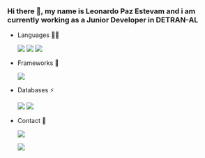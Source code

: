 ### Hi there 👋, my name is Leonardo Paz Estevam and i am currently working as a Junior Developer in DETRAN-AL


- Languages 👩‍💻 

  <img src="https://img.shields.io/badge/Python-3776AB?style=for-the-badge&logo=python&logoColor=white"/> 
  <img src="https://img.shields.io/badge/HTML5-E34F26?style=for-the-badge&logo=html5&logoColor=white"/> 
  <img src="https://img.shields.io/badge/CSS3-1572B6?style=for-the-badge&logo=css3&logoColor=white"/>  
  
- Frameworks 🚀 

  <img src="https://img.shields.io/badge/Django-092E20?style=for-the-badge&logo=django&logoColor=white"/> 
  
 - Databases ⚡ 
    
    
    <img src="https://img.shields.io/badge/MySQL-00000F?style=for-the-badge&logo=mysql&logoColor=white"/>   <img src="https://img.shields.io/badge/PostgreSQL-316192?style=for-the-badge&logo=postgresql&logoColor=white"/>   
- Contact 📱

  <a href="mailto:estevam.leonardopaz@gmail.com?"><img src="https://img.shields.io/badge/Gmail-D14836?style=for-the-badge&logo=gmail&logoColor=white"/></a>

  <img src="https://github-readme-stats.vercel.app/api?username=LeoPazEs&show_icons=true&theme=dark"/>

